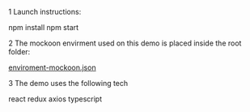
1 Launch instructions:

  npm install
  npm start

2 The mockoon envirment used on this demo is placed inside the root folder:

[enviroment-mockoon.json](enviroment-mockoon.json)


3 The demo uses the following tech

  react
  redux
  axios
  typescript



